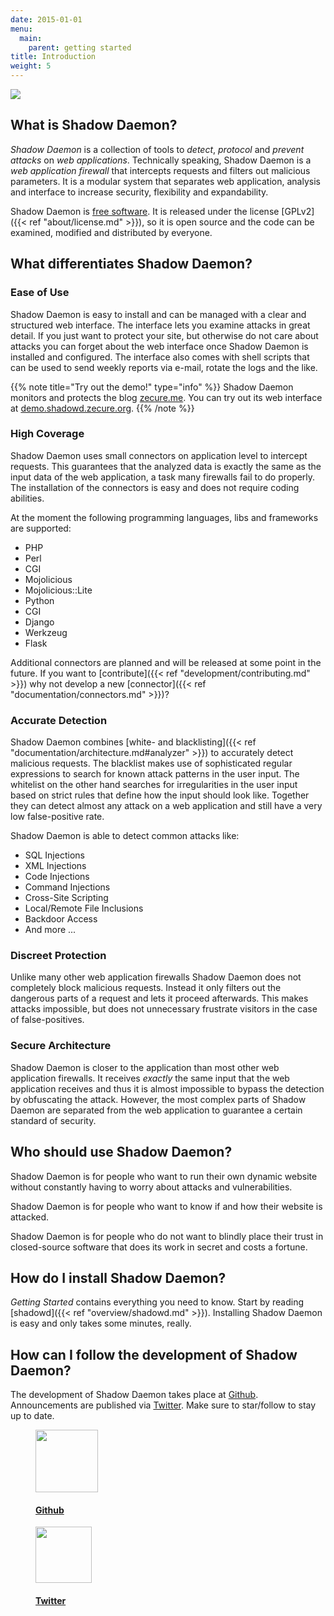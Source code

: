 ```yaml
---
date: 2015-01-01
menu:
  main:
    parent: getting started
title: Introduction
weight: 5
---
```


<img id="logo" src="/img/logo.jpg" />

## What is Shadow Daemon?

*Shadow Daemon* is a collection of tools to *detect*, *protocol* and *prevent* *attacks* on *web applications*.
Technically speaking, Shadow Daemon is a *web application firewall* that intercepts requests and filters out malicious parameters.
It is a modular system that separates web application, analysis and interface to increase security, flexibility and expandability.

Shadow Daemon is <a target="_blank" href="https://www.gnu.org/philosophy/free-sw.html">free software</a>. It is released under the license [GPLv2]({{< ref "about/license.md" >}}), so it is open source and the code can be examined, modified and distributed by everyone.

## What differentiates Shadow Daemon?

### Ease of Use

Shadow Daemon is easy to install and can be managed with a clear and structured web interface.
The interface lets you examine attacks in great detail.
If you just want to protect your site, but otherwise do not care about attacks you can forget about the web interface once Shadow Daemon is installed and configured.
The interface also comes with shell scripts that can be used to send weekly reports via e-mail, rotate the logs and the like.

{{% note title="Try out the demo!" type="info" %}}
Shadow Daemon monitors and protects the blog <a target="_blank" href="http://zecure.me/">zecure.me</a>.
You can try out its web interface at <a target="_blank" href="https://demo.shadowd.zecure.org/">demo.shadowd.zecure.org</a>.
{{% /note %}}

### High Coverage

Shadow Daemon uses small connectors on application level to intercept requests.
This guarantees that the analyzed data is exactly the same as the input data of the web application, a task many firewalls fail to do properly.
The installation of the connectors is easy and does not require coding abilities.

At the moment the following programming languages, libs and frameworks are supported:

 * PHP
 * Perl
  * CGI
  * Mojolicious
  * Mojolicious::Lite
 * Python
  * CGI
  * Django
  * Werkzeug
  * Flask

Additional connectors are planned and will be released at some point in the future.
If you want to [contribute]({{< ref "development/contributing.md" >}}) why not develop a new [connector]({{< ref "documentation/connectors.md" >}})?

### Accurate Detection

Shadow Daemon combines [white- and blacklisting]({{< ref "documentation/architecture.md#analyzer" >}}) to accurately detect malicious requests.
The blacklist makes use of sophisticated regular expressions to search for known attack patterns in the user input.
The whitelist on the other hand searches for irregularities in the user input based on strict rules that define how the input should look like.
Together they can detect almost any attack on a web application and still have a very low false-positive rate.

Shadow Daemon is able to detect common attacks like:

 * SQL Injections
 * XML Injections
 * Code Injections
 * Command Injections
 * Cross-Site Scripting
 * Local/Remote File Inclusions
 * Backdoor Access
 * And more ...

### Discreet Protection

Unlike many other web application firewalls Shadow Daemon does not completely block malicious requests.
Instead it only filters out the dangerous parts of a request and lets it proceed afterwards.
This makes attacks impossible, but does not unnecessary frustrate visitors in the case of false-positives.

### Secure Architecture

Shadow Daemon is closer to the application than most other web application firewalls.
It receives *exactly* the same input that the web application receives and thus it is almost impossible to bypass the detection by obfuscating the attack.
However, the most complex parts of Shadow Daemon are separated from the web application to guarantee a certain standard of security.

## Who should use Shadow Daemon?

Shadow Daemon is for people who want to run their own dynamic website without constantly having to worry about attacks and vulnerabilities.

Shadow Daemon is for people who want to know if and how their website is attacked.

Shadow Daemon is for people who do not want to blindly place their trust in closed-source software that does its work in secret and costs a fortune.

## How do I install Shadow Daemon?

*Getting Started* contains everything you need to know. Start by reading [shadowd]({{< ref "overview/shadowd.md" >}}).
Installing Shadow Daemon is easy and only takes some minutes, really.

## How can I follow the development of Shadow Daemon?

The development of Shadow Daemon takes place at [Github](https://github.com/zecure).
Announcements are published via [Twitter](https://twitter.com/zecureit).
Make sure to star/follow to stay up to date.


<figure class="intro-icon">
 <a href="https://github.com/zecure">
  <img src="/img/octocat.png" height="100px" />
  <figcaption><h4>Github</h4></figcaption>
 </a>
</figure>

<figure class="intro-icon">
 <a href="https://twitter.com/zecureit">
  <img src="/img/twitter.png" height="90px" />
  <figcaption><h4>Twitter</h4></figcaption>
 </a>
</figure>
